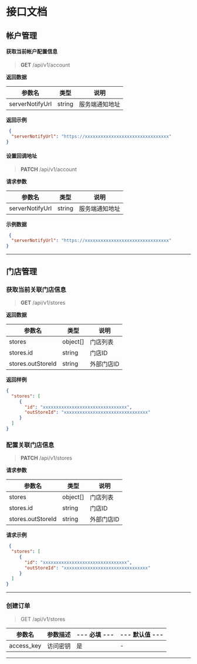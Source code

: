 # 接口文档

## 帐户管理

#### 获取当前帐户配置信息

>**GET** /api/v1/account

**返回数据**

| 参数名             | 类型     | 说明      |
|--------|--------|---------|
| serverNotifyUrl | string | 服务端通知地址 |

**返回示例**

```json
 {
  "serverNotifyUrl": "https://xxxxxxxxxxxxxxxxxxxxxxxxxxxxxxxx"
}
```

#### 设置回调地址

>**PATCH** /api/v1/account

**请求参数**

| 参数名             | 类型     | 说明      |
|--------|--------|---------|
| serverNotifyUrl | string | 服务端通知地址 |

**示例数据**

```json
 {
  "serverNotifyUrl": "https://xxxxxxxxxxxxxxxxxxxxxxxxxxxxxxxx"
}
```
------

## 门店管理

### 获取当前关联门店信息
>**GET** /api/v1/stores

**返回数据**

| 参数名               | 类型       | 说明     |
|-------------------|----------|--------|
| stores            | object[] | 门店列表   |
| stores.id         | string   | 门店ID   |
| stores.outStoreId | string   | 外部门店ID |

**返回样例**

```json
{
  "stores": [
     {
       "id": "xxxxxxxxxxxxxxxxxxxxxxxxxxxxxxxx",
       "outStoreId": "xxxxxxxxxxxxxxxxxxxxxxxxxxxxxxxx"
     }
  ]
}
```

### 配置关联门店信息
>**PATCH** /api/v1/stores

**请求参数**

| 参数名               | 类型       | 说明     |
|-------------------|----------|--------|
| stores            | object[] | 门店列表   |
| stores.id         | string   | 门店ID   |
| stores.outStoreId | string   | 外部门店ID |

**请求示例**

```json
 {
  "stores": [
     {
       "id": "xxxxxxxxxxxxxxxxxxxxxxxxxxxxxxxx",
       "outStoreId": "xxxxxxxxxxxxxxxxxxxxxxxxxxxxxxxx"
     }
  ]
}
```

------

### 创建订单
>GET /api/v1/stores

| 参数名 | 参数描述 | --- 必填 --- |--- 默认值 ---|
| --- | --- | --- | --- |
| access_key | 访问密钥 | 是 | - |

------

